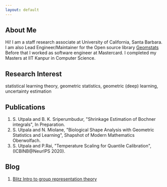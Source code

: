```yaml
---
layout: default
---
```


## About Me


Hi! I am a staff research associate at University of California, Santa Barbara. I am also Lead Engineer/Maintainer for the Open source library <a href="https://github.com/geomstats/geomstats">Geomstats</a>  Before that I worked as 
software engineer at Mastercard. I completed my Masters at IIT Kanpur in Computer Science.

## Research Interest

statistical learning theory, geometric statistics, geometric (deep) learning, uncertainty estimation






## Publications

1. S. Utpala and B. K. Sriperumbudur, "Shrinkage Estimation of Bochner integrals", In Preparation. 
2. S. Utpala and N. Miolane, "Biological Shape Analysis with Geometric Statistics and Learning", Shapshot of Modern Mathematics Oberwolfach.
3. S. Utpala and P.Rai, "Temperature Scaling for Quantile Calibration", (ICBINB@NeurIPS 2020).

## Blog

1.  <a href="/minGRT.html">Blitz Intro to group representation theory</a>  
